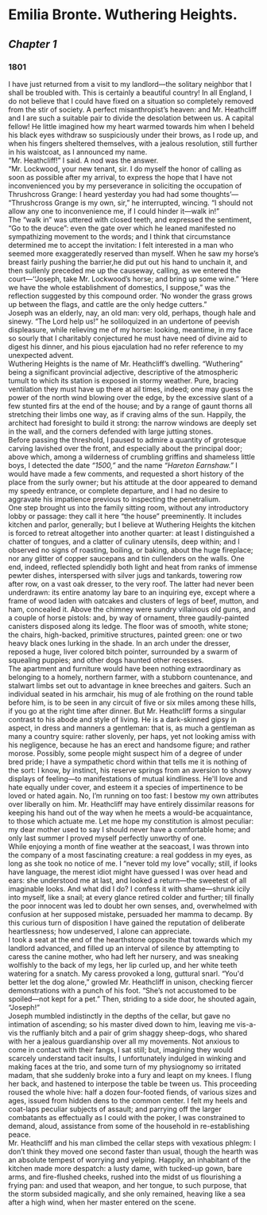 # **Emilia Bronte. Wuthering Heights.**
## _Chapter 1_
### 1801
I have just returned from a visit to my landlord—the  solitary neighbor that I shall be troubled with. This  is certainly a beautiful country! In all England, I do not  believe that I could have fixed on a situation so completely removed from the stir of society. A perfect misanthropist’s heaven: and Mr. Heathcliff and I are such a  suitable pair to divide the desolation between us. A capital  fellow! He little imagined how my heart warmed towards  him when I beheld his black eyes withdraw so suspiciously  under their brows, as I rode up, and when his fingers  sheltered themselves, with a jealous resolution, still further in his waistcoat, as I announced my name.   
“Mr. Heathcliff!” I said. 
A nod was the answer.  
“Mr. Lockwood, your new tenant, sir. I do myself the  honor of calling as soon as possible after my arrival, to  express the hope that I have not inconvenienced you by my  perseverance in soliciting the occupation of Thrushcross Grange: I heard yesterday you had had some thoughts’—  
“Thrushcross Grange is my own, sir,” he interrupted,  wincing. “I should not allow any one to inconvenience me, if I could hinder it—walk in!”  
The “walk in” was uttered with closed teeth, and expressed the sentiment, “Go to the deuce”: even the gate over which he leaned manifested no sympathizing movement  to the words; and I think that circumstance determined me to accept the invitation: I felt interested in a man who seemed more exaggeratedly reserved than myself.  When he saw my horse’s breast fairly pushing the barrier,he did put out his hand to unchain it, and then sullenly  preceded me up the causeway, calling, as we entered the  court—‘‘Joseph, take Mr. Lockwood’s horse; and bring up  some wine.”
‘Here we have the whole establishment of domestics,  I suppose,” was the reflection suggested by this compound  order. ‘No wonder the grass grows up between the flags,  and cattle are the only hedge cutters.”  
Joseph was an elderly, nay, an old man: very old, perhaps,  though hale and sinewy. “The Lord help us!” he soliloquized  in an undertone of peevish displeasure, while relieving me  of my horse: looking, meantime, in my face so sourly that  I charitably conjectured he must have need of divine aid  to digest his dinner, and his pious ejaculation had no refer 
reference to my unexpected advent.  
Wuthering Heights is the name of Mr. Heathcliff’s dwelling. “Wuthering” being a significant provincial adjective,  descriptive of the atmospheric tumult to which its station is  exposed in stormy weather. Pure, bracing ventilation they  must have up there at ail times, indeed; one may guess the  power of the north wind blowing over the edge, by the  excessive slant of a few stunted firs at the end of the house;  and by a range of gaunt thorns all stretching their limbs one way, as if craving alms of the sun. Happily, the architect had foresight to build it strong: the narrow windows  are deeply set in the wall, and the corners defended with  large jutting stones.  
Before passing the threshold, I paused to admire a quantity of grotesque carving lavished over the front, and  especially about the principal door; above which, among a  wilderness of crumbling griffins and shameless little boys, I detected the date _“1500,”_ and the name _“Hareton Earnshaw.”_ I would have made a few comments, and requested  a short history of the place from the surly owner; but his  attitude at the door appeared to demand my speedy entrance, or complete departure, and I had no desire to aggravate his impatience previous to inspecting the penetralium.  
One step brought us into the family sitting room, without  any introductory lobby or passage: they call it here “the  house” preeminently. It includes kitchen and  parlor,  generally; but I believe at Wuthering Heights the kitchen  is forced to retreat altogether into another quarter: at least  I distinguished a chatter of tongues, and a clatter of culinary  utensils, deep within; and I observed no signs of roasting,  boiling, or baking, about the huge fireplace; nor any glitter  of copper saucepans and tin cullenders on the walls. One  end, indeed, reflected splendidly both light and heat from  ranks of immense pewter dishes, interspersed with silver jugs  and tankards, towering row after row, on a vast oak dresser,  to the very roof. The latter had never been underdrawn: its  entire anatomy lay bare to an inquiring eye, except where  a frame of wood laden with oatcakes and clusters of legs of  beef, mutton, and ham, concealed it. Above the chimney  were sundry villainous old guns, and a couple of horse pistols: and, by way of ornament, three gaudily-painted  canisters disposed along its ledge. The floor was of smooth,  white stone; the chairs, high-backed, primitive structures,  painted green: one or two heavy black ones lurking in the  shade. In an arch under the dresser, reposed a huge, liver colored bitch pointer, surrounded by a swarm of squealing  puppies; and other dogs haunted other recesses.  
The apartment and furniture would have been nothing  extraordinary as belonging to a homely, northern farmer,  with a stubborn countenance, and stalwart limbs set out to  advantage in knee breeches and gaiters. Such an individual  seated in his armchair, his mug of ale frothing on the round  table before him, is to be seen in any circuit of five or six  miles among these hills, if you go at the right time after  dinner. But Mr. Heathcliff forms a singular contrast to his  abode and style of living. He is a dark-skinned gipsy in aspect, in dress and manners a gentleman: that is, as much  a gentleman as many a country squire: rather slovenly, per haps, yet not looking amiss with his negligence, because he  has an erect and handsome figure; and rather morose. Possibly, some people might suspect him of a degree of under bred pride; I have a sympathetic chord within that tells me  it is nothing of the sort: I know, by instinct, his reserve  springs from an aversion to showy displays of feeling—to  manifestations of mutual kindliness. He'll love and hate  equally under cover, and esteem it a species of impertinence  to be loved or hated again. No, I’m running on too fast:  I bestow my own attributes over liberally on him. Mr.  Heathcliff may have entirely dissimilar reasons for keeping  his hand out of the way when he meets a would-be acquaintance, to those which actuate me. Let me hope my  constitution is almost peculiar: my dear mother used to  say I should never have a comfortable home; and only last  summer I proved myself perfectly unworthy of one.  
While enjoying a month of fine weather at the seacoast,  I was thrown into the company of a most fascinating  creature: a real goddess in my eyes, as long as she took no  notice of me. I “never told my love” vocally; still, if looks  have language, the merest idiot might have guessed I was  over head and ears: she understood me at last, and looked a  return—the sweetest of all imaginable looks. And what  did I do? I confess it with shame—shrunk icily into myself, like a snail; at every glance retired colder and further;  till finally the poor innocent was led to doubt her own  senses, and, overwhelmed with confusion at her supposed  mistake, persuaded her mamma to decamp. By this curious  turn of disposition I have gained the reputation of deliberate  heartlessness; how undeserved, I alone can appreciate.  
I took a seat at the end of the hearthstone opposite that  towards which my landlord advanced, and filled up an  interval of silence by attempting to caress the canine mother,  who had left her nursery, and was sneaking wolfishly to the back of my legs, her lip curled up, and her white teeth  watering for a snatch. My caress provoked a long, guttural  snarl.
“You'd better let the dog alone,” growled Mr. Heathcliff  in unison, checking fiercer demonstrations with a punch of  his foot. “She’s not accustomed to be spoiled—not kept  for a pet.” Then, striding to a side door, he shouted again,  “Joseph!”  
Joseph mumbled indistinctly in the depths of the cellar,  but gave no intimation of ascending; so his master dived  down to him, leaving me vis-a-vis the ruffianly bitch and a  pair of grim shaggy sheep-dogs, who shared with her a  jealous guardianship over all my movements. Not anxious to come in contact with their fangs, I sat still; but, imagining they would scarcely understand tacit insults, I unfortunately indulged in winking and making faces at the  trio, and some turn of my physiognomy so irritated madam,  that she suddenly broke into a fury and leapt on my knees.  I flung her back, and hastened to interpose the table be tween us. This proceeding roused the whole hive: half a  dozen four-footed fiends, of various sizes and ages, issued  from hidden dens to the common center. I felt my heels  and coat-laps peculiar subjects of assault; and parrying off  the larger combatants as effectually as I could with the  poker, I was constrained to demand, aloud, assistance from  some of the household in re-establishing peace.  
Mr. Heathcliff and his man climbed the cellar steps with  vexatious phlegm: I don’t think they moved one second  faster than usual, though the hearth was an absolute tempest  of worrying and yelping. Happily, an inhabitant of the  kitchen made more despatch: a lusty dame, with tucked-up  gown, bare arms, and fire-flushed cheeks, rushed into the  midst of us flourishing a frying pan: and used that weapon,  and her tongue, to such purpose, that the storm subsided  magically, and she only remained, heaving like a sea after  a high wind, when her master entered on the scene. 







